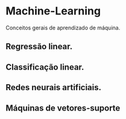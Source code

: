 # Machine-Learning
Conceitos gerais de aprendizado de máquina. 
## Regressão linear. 
## Classificação linear.
## Redes neurais artificiais.
## Máquinas de vetores-suporte
